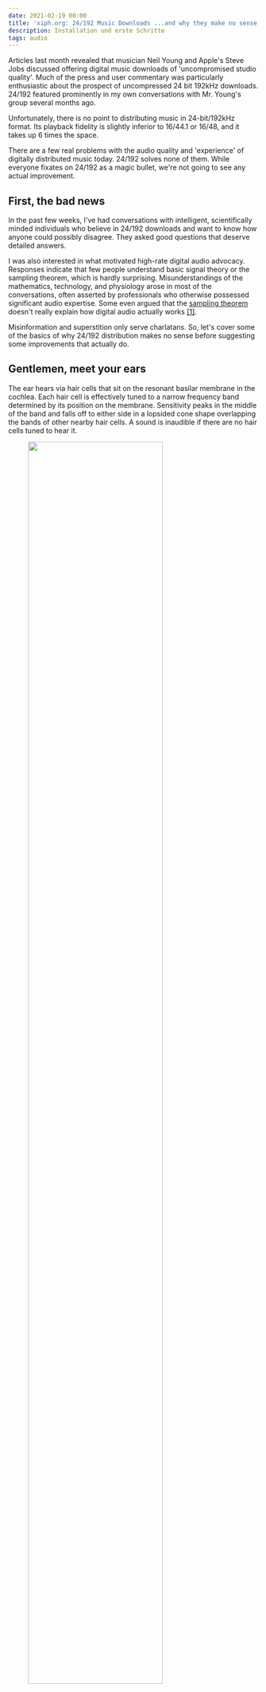 ```yaml
---
date: 2021-02-19 00:00
title: 'xiph.org: 24/192 Music Downloads ...and why they make no sense'
description: Installation und erste Schritte
tags: audio
---
```


Articles last month revealed that musician Neil Young and Apple's Steve Jobs discussed offering digital music downloads of 'uncompromised studio quality'. Much of the press and user commentary was particularly enthusiastic about the prospect of uncompressed 24 bit 192kHz downloads. 24/192 featured prominently in my own conversations with Mr. Young's group several months ago.

Unfortunately, there is no point to distributing music in 24-bit/192kHz format. Its playback fidelity is slightly inferior to 16/44.1 or 16/48, and it takes up 6 times the space.

There are a few real problems with the audio quality and 'experience' of digitally distributed music today. 24/192 solves none of them. While everyone fixates on 24/192 as a magic bullet, we're not going to see any actual improvement.

## First, the bad news

In the past few weeks, I've had conversations with intelligent, scientifically minded individuals who believe in 24/192 downloads and want to know how anyone could possibly disagree. They asked good questions that deserve detailed answers.

I was also interested in what motivated high-rate digital audio advocacy. Responses indicate that few people understand basic signal theory or the sampling theorem, which is hardly surprising. Misunderstandings of the mathematics, technology, and physiology arose in most of the conversations, often asserted by professionals who otherwise possessed significant audio expertise. Some even argued that the [sampling theorem](https://web.archive.org/web/20190117020814/http://en.wikipedia.org/wiki/Sampling_theorem) doesn't really explain how digital audio actually works [[1]](####1).

Misinformation and superstition only serve charlatans. So, let's cover some of the basics of why 24/192 distribution makes no sense before suggesting some improvements that actually do.

## Gentlemen, meet your ears

The ear hears via hair cells that sit on the resonant basilar membrane in the cochlea. Each hair cell is effectively tuned to a narrow frequency band determined by its position on the membrane. Sensitivity peaks in the middle of the band and falls off to either side in a lopsided cone shape overlapping the bands of other nearby hair cells. A sound is inaudible if there are no hair cells tuned to hear it.

<p align="center">
<figure>
<img src="/img/2021/24-192-music-downloads/cochlea-and-responses.png" width="80%"/>
<figcaption>Above left: anatomical cutaway drawing of a human cochlea with the basilar membrane colored in beige. The membrane is tuned to resonate at different frequencies along its length, with higher frequencies near the base and lower frequencies at the apex. Approximate locations of several frequencies are marked.<br><br>
Above right: schematic diagram representing hair cell response along the basilar membrane as a bank of overlapping filters.</figcaption>
</figure>
</p>

This is similar to an analog radio that picks up the frequency of a strong station near where the tuner is actually set. The farther off the station's frequency is, the weaker and more distorted it gets until it disappears completely, no matter how strong. There is an upper (and lower) audible frequency limit, past which the sensitivity of the last hair cells drops to zero, and hearing ends.

## Sampling rate and the audible spectrum

I'm sure you've heard this many, many times: The human hearing range spans 20Hz to 20kHz. It's important to know how researchers arrive at those specific numbers.

First, we measure the 'absolute threshold of hearing' across the entire audio range for a group of listeners. This gives us a curve representing the very quietest sound the human ear can perceive for any given frequency as measured in ideal circumstances on healthy ears. Anechoic surroundings, precision calibrated playback equipment, and rigorous statistical analysis are the easy part. Ears and auditory concentration both fatigue quickly, so testing must be done when a listener is fresh. That means lots of breaks and pauses. Testing takes anywhere from many hours to many days depending on the methodology.

Then we collect data for the opposite extreme, the 'threshold of pain'. This is the point where the audio amplitude is so high that the ear's physical and neural hardware is not only completely overwhelmed by the input, but experiences physical pain. Collecting this data is trickier. You don't want to permanently damage anyone's hearing in the process.

<p align="center">
<figure>
<img src="/img/2021/24-192-music-downloads/ath-top.png" width="80%"/>
<figcaption>Above: Approximate equal loudness curves derived from Fletcher and Munson (1933) plus modern sources for frequencies > 16kHz. The absolute threshold of hearing and threshold of pain curves are marked in red. Subsequent researchers refined these readings, culminating in the Phon scale and the ISO 226 standard equal loudness curves. Modern data indicates that the ear is significantly less sensitive to low frequencies than Fletcher and Munson's results.</figcaption>
</figure>
</p>

The upper limit of the human audio range is defined to be where the absolute threshold of hearing curve crosses the threshold of pain. To even faintly perceive the audio at that point (or beyond), it must simultaneously be unbearably loud.

At low frequencies, the cochlea works like a bass reflex cabinet. The helicotrema is an opening at the apex of the basilar membrane that acts as a port tuned to somewhere between 40Hz to 65Hz depending on the individual. Response rolls off steeply below this frequency.

Thus, 20Hz - 20kHz is a generous range. It thoroughly covers the audible spectrum, an assertion backed by nearly a century of experimental data.

## Genetic gifts and golden ears

Based on my correspondences, many people believe in individuals with extraordinary gifts of hearing. Do such 'golden ears' really exist?

It depends on what you call a golden ear.

Young, healthy ears hear better than old or damaged ears. Some people are exceptionally well trained to hear nuances in sound and music most people don't even know exist. There was a time in the 1990s when I could identify every major mp3 encoder by sound (back when they were all pretty bad), and could demonstrate this reliably in double-blind testing [[2]](####2).

When healthy ears combine with highly trained discrimination abilities, I would call that person a golden ear. Even so, below-average hearing can also be trained to notice details that escape untrained listeners. Golden ears are more about training than hearing beyond the physical ability of average mortals.

Auditory researchers would love to find, test, and document individuals with truly exceptional hearing, such as a greatly extended hearing range. Normal people are nice and all, but everyone wants to find a genetic freak for a really juicy paper. We haven't found any such people in the past 100 years of testing, so they probably don't exist. Sorry. We'll keep looking.

## Spectrophiles

Perhaps you're skeptical about everything I've just written; it certainly goes against most marketing material. Instead, let's consider a hypothetical Wide Spectrum Video craze that doesn't carry preexisting audiophile baggage.

<p align="center">
<figure>
<img src="/img/2021/24-192-music-downloads/visspec.png" width="80%"/>
<figcaption>Above: The approximate log scale response of the human eye's rods and cones, superimposed on the visible spectrum. These sensory organs respond to light in overlapping spectral bands, just as the ear's hair cells are tuned to respond to overlapping bands of sound frequencies.</figcaption>
</figure>
</p>

The human eye sees a limited range of frequencies of light, aka, the visible spectrum. This is directly analogous to the audible spectrum of sound waves. Like the ear, the eye has sensory cells (rods and cones) that detect light in different but overlapping frequency bands.

The visible spectrum extends from about 400THz (deep red) to 850THz (deep violet) [[3]](####3). Perception falls off steeply at the edges. Beyond these approximate limits, the light power needed for the slightest perception can fry your retinas. Thus, this is a generous span even for young, healthy, genetically gifted individuals, analogous to the generous limits of the audible spectrum.

In our hypothetical Wide Spectrum Video craze, consider a fervent group of Spectrophiles who believe these limits aren't generous enough. They propose that video represent not only the visible spectrum, but also infrared and ultraviolet. Continuing the comparison, there's an even more hardcore [and proud of it!] faction that insists this expanded range is yet insufficient, and that video feels so much more natural when it also includes microwaves and some of the X-ray spectrum. To a Golden Eye, they insist, the difference is night and day!

Of course this is ludicrous.

No one can see X-rays (or infrared, or ultraviolet, or microwaves). It doesn't matter how much a person believes he can. Retinas simply don't have the sensory hardware.

Here's an experiment anyone can do: Go get your Apple IR remote. The LED emits at 980nm, or about 306THz, in the near-IR spectrum. This is not far outside of the visible range. Take the remote into the basement, or the darkest room in your house, in the middle of the night, with the lights off. Let your eyes adjust to the blackness.

<p align="center">
<figure>
<img src="/img/2021/24-192-music-downloads/apple-ir.jpg" width="80%"/>
<figcaption>Above: Apple IR remote photographed using a digital camera. Though the emitter is quite bright and the frequency emitted is not far past the red portion of the visible spectrum, it's completely invisible to the eye.</figcaption>
</figure>
</p>

Can you see the Apple Remote's LED flash when you press a button [[4]](####4)? No? Not even the tiniest amount? Try a few other IR remotes; many use an IR wavelength a bit closer to the visible band, around 310-350THz. You won't be able to see them either. The rest emit right at the edge of visibility from 350-380 THz and may be just barely visible in complete blackness with dark-adjusted eyes [[5]](####5). All would be blindingly, painfully bright if they were well inside the visible spectrum.

These near-IR LEDs emit from the visible boundry to at most 20% beyond the visible frequency limit. 192kHz audio extends to 400% of the audible limit. Lest I be accused of comparing apples and oranges, auditory and visual perception drop off similarly toward the edges.

## 192kHz considered harmful

192kHz digital music files offer no benefits. They're not quite neutral either; practical fidelity is slightly worse. The ultrasonics are a liability during playback.

Neither audio transducers nor power amplifiers are free of distortion, and distortion tends to increase rapidly at the lowest and highest frequencies. If the same transducer reproduces ultrasonics along with audible content, any nonlinearity will shift some of the ultrasonic content down into the audible range as an uncontrolled spray of intermodulation distortion products covering the entire audible spectrum. Nonlinearity in a power amplifier will produce the same effect. The effect is very slight, but listening tests have confirmed that both effects can be audible.

<p align="center">
<figure>
<img src="/img/2021/24-192-music-downloads/intermod.png" width="80%"/>
<figcaption>Above: Illustration of distortion products resulting from intermodulation of a 30kHz and a 33kHz tone in a theoretical amplifier with a nonvarying total harmonic distortion (THD) of about .09%. Distortion products appear throughout the spectrum, including at frequencies lower than either tone.
<br><br>
Inaudible ultrasonics contribute to intermodulation distortion in the audible range (light blue area). Systems not designed to reproduce ultrasonics typically have much higher levels of distortion above 20kHz, further contributing to intermodulation. Widening a design's frequency range to account for ultrasonics requires compromises that decrease noise and distortion performance within the audible spectrum. Either way, unneccessary reproduction of ultrasonic content diminishes performance.</figcaption>
</figure>
</p>

There are a few ways to avoid the extra distortion:

1. A dedicated ultrasonic-only speaker, amplifier, and crossover stage to separate and independently reproduce the ultrasonics you can't hear, just so they don't mess up the sounds you can.

2. Amplifiers and transducers designed for wider frequency reproduction, so ultrasonics don't cause audible intermodulation. Given equal expense and complexity, this additional frequency range must come at the cost of some performance reduction in the audible portion of the spectrum.

3. Speakers and amplifiers carefully designed not to reproduce ultrasonics anyway.

4. Not encoding such a wide frequency range to begin with. You can't and won't have ultrasonic intermodulation distortion in the audible band if there's no ultrasonic content.

They all amount to the same thing, but only 4) makes any sense.

If you're curious about the performance of your own system, the following samples contain a 30kHz and a 33kHz tone in a 24/96 WAV file, a longer version in a FLAC, some tri-tone warbles, and a normal song clip shifted up by 24kHz so that it's entirely in the ultrasonic range from 24kHz to 46kHz:

### Intermod Tests

* 30kHz tone + 33kHz tone (24 bit / 96kHz) [5 second WAV] [[30 second FLAC]](/img/2021/24-192-music-downloads/30_and_33-long.flac)
* 26kHz - 48kHz warbling tones (24 bit / 96kHz) [[10 second WAV]](/img/2021/24-192-music-downloads/warbles-96.wav)
* 26kHz - 96kHz warbling tones (24 bit / 192kHz) [[10 second WAV]](/img/2021/24-192-music-downloads/warbles-192.wav)
* Song clip shifted up by 24kHz (24 bit / 96kHz WAV) [[10 second WAV]](/img/2021/24-192-music-downloads/Pido_O_trollbat.wav) [(original version of above clip)](/img/2021/24-192-music-downloads/Pido_O.wav) (16 bit / 44.1kHz WAV)

Assuming your system is actually capable of full 96kHz playback [[6]](####6), the above files should be completely silent with no audible noises, tones, whistles, clicks, or other sounds. If you hear anything, your system has a nonlinearity causing audible intermodulation of the ultrasonics. Be careful when increasing volume; running into digital or analog clipping, even soft clipping, will suddenly cause loud intermodulation tones.

In summary, it's not certain that intermodulation from ultrasonics will be audible on a given system. The added distortion could be insignificant or it could be noticable. Either way, ultrasonic content is never a benefit, and on plenty of systems it will audibly hurt fidelity. On the systems it doesn't hurt, the cost and complexity of handling ultrasonics could have been saved, or spent on improved audible range performance instead.

## Sampling fallacies and misconceptions

Sampling theory is often unintuitive without a signal processing background. It's not surprising most people, even brilliant PhDs in other fields, routinely misunderstand it. It's also not surprising many people don't even realize they have it wrong.

<p align="center">
<figure>
<img src="/img/2021/24-192-music-downloads/jaggy.png" width="80%"/>
<figcaption>Above: Sampled signals are often depicted as a rough stairstep (red) that seems a poor approximation of the original signal. However, the representation is mathematically exact and the signal recovers the exact smooth shape of the original (blue) when converted back to analog.</figcaption>
</figure>
</p>

The most common misconception is that sampling is fundamentally rough and lossy. A sampled signal is often depicted as a jagged, hard-cornered stair-step facsimile of the original perfectly smooth waveform. If this is how you envision sampling working, you may believe that the faster the sampling rate (and more bits per sample), the finer the stair-step and the closer the approximation will be. The digital signal would sound closer and closer to the original analog signal as sampling rate approaches infinity.

Similarly, many non-DSP people would look at the following:

<p align="center">
<figure>
<img src="/img/2021/24-192-music-downloads/jaggy2.png" width="80%"/>
</figure>
</p>

And say, "Ugh!" It might appear that a sampled signal represents higher frequency analog waveforms badly. Or, that as audio frequency increases, the sampled quality falls and frequency response falls off, or becomes sensitive to input phase.

Looks are deceiving. These beliefs are incorrect!

> *added 2013-04-04:*
As a followup to all the mail I got about digital waveforms and stairsteps, I demonstrate actual digital behavior on real equipment in our video [Digital Show & Tell](https://web.archive.org/web/20190117020814/https://video.xiph.org/vid2.shtml) so you need not simply take me at my word here!

All signals with content entirely below the Nyquist frequency (half the sampling rate) are captured perfectly and completely by sampling; an infinite sampling rate is not required. Sampling doesn't affect frequency response or phase. The analog signal can be reconstructed losslessly, smoothly, and with the exact timing of the original analog signal.

So the math is ideal, but what of real world complications? The most notorious is the band-limiting requirement. Signals with content over the Nyquist frequency must be lowpassed before sampling to avoid aliasing distortion; this analog lowpass is the infamous antialiasing filter. Antialiasing can't be ideal in practice, but modern techniques bring it very close. ...and with that we come to oversampling.

## Oversampling

Sampling rates over 48kHz are irrelevant to high fidelity audio data, but they are internally essential to several modern digital audio techniques. *Oversampling* is the most relevant example [[7]](####7).

Oversampling is simple and clever. You may recall from my [A Digital Media Primer](https://web.archive.org/web/20190117020814/http://www.xiph.org/video/vid1.shtml) for Geeks that high sampling rates provide a great deal more space between the highest frequency audio we care about (20kHz) and the Nyquist frequency (half the sampling rate). [This allows for simpler, smoother, more reliable analog anti-aliasing filters, and thus higher fidelity](https://web.archive.org/web/20190117020814/http://www.xiph.org/video/vid1.shtml?time=678.1). This extra space between 20kHz and the Nyquist frequency is essentially just spectral padding for the analog filter.

<p align="center">
<figure>
<img src="/img/2021/24-192-music-downloads/filters.png" width="80%"/>
<figcaption>Above: Whiteboard diagram from A Digital Media Primer for Geeks illustrating the transition band width available for a 48kHz ADC/DAC (left) and a 96kHz ADC/DAC (right).</figcaption>
</figure>
</p>

That's only half the story. Because digital filters have few of the practical limitations of an analog filter, we can complete the anti-aliasing process with greater efficiency and precision digitally. The very high rate raw digital signal passes through a digital anti-aliasing filter, which has no trouble fitting a transition band into a tight space. After this further digital anti-aliasing, the extra padding samples are simply thrown away. Oversampled playback approximately works in reverse.

This means we can use low rate 44.1kHz or 48kHz audio with all the fidelity benefits of 192kHz or higher sampling (smooth frequency response, low aliasing) and none of the drawbacks (ultrasonics that cause intermodulation distortion, wasted space). Nearly all of today's analog-to-digital converters (ADCs) and digital-to-analog converters (DACs) oversample at very high rates. Few people realize this is happening because it's completely automatic and hidden.

ADCs and DACs didn't always transparently oversample. Thirty years ago, some recording consoles recorded at high sampling rates using only analog filters, and production and mastering simply used that high rate signal. The digital anti-aliasing and decimation steps (resampling to a lower rate for CDs or DAT) happened in the final stages of mastering. This may well be one of the early reasons 96kHz and 192kHz became associated with professional music production [[8]](####8).

## 16 bit vs 24 bit

OK, so 192kHz music files make no sense. Covered, done. What about 16 bit vs. 24 bit audio?

It's true that 16 bit linear PCM audio does not quite cover the entire theoretical dynamic range of the human ear in ideal conditions. Also, there are (and always will be) reasons to use more than 16 bits in recording and production.

None of that is relevant to playback; here 24 bit audio is as useless as 192kHz sampling. The good news is that at least 24 bit depth doesn't harm fidelity. It just doesn't help, and also wastes space.

## Revisiting your ears

We've discussed the frequency range of the ear, but what about the dynamic range from the softest possible sound to the loudest possible sound?

One way to define absolute dynamic range would be to look again at the absolute threshold of hearing and threshold of pain curves. The distance between the highest point on the threshold of pain curve and the lowest point on the absolute threshold of hearing curve is about 140 decibels for a young, healthy listener. That wouldn't last long though; +130dB is loud enough to damage hearing permanently in seconds to minutes. For reference purposes, a jackhammer at one meter is only about 100-110dB.

The absolute threshold of hearing increases with age and hearing loss. Interestingly, the threshold of pain decreases with age rather than increasing. The hair cells of the cochlea themselves posses only a fraction of the ear's 140dB range; musculature in the ear continuously adjust the amount of sound reaching the cochlea by shifting the ossicles, much as the iris regulates the amount of light entering the eye [[9]](####9). This mechanism stiffens with age, limiting the ear's dynamic range and reducing the effectiveness of its protection mechanisms [[10]](####10).

## Environmental noise

Few people realize how quiet the absolute threshold of hearing really is.

The very quietest perceptible sound is about -8dbSPL [[11]](####11). Using an A-weighted scale, the hum from a 100 watt incandescent light bulb one meter away is about 10dBSPL, so about 18dB louder. The bulb will be much louder on a dimmer.

20dBSPL (or 28dB louder than the quietest audible sound) is often quoted for an empty broadcasting/recording studio or sound isolation room. This is the baseline for an exceptionally quiet environment, and one reason you've probably never noticed hearing a light bulb.

## The dynamic range of 16 bits

16 bit linear PCM has a dynamic range of 96dB according to the most common definition, which calculates dynamic range as (6*bits)dB. Many believe that 16 bit audio cannot represent arbitrary sounds quieter than -96dB. This is incorrect.

I have linked to two 16 bit audio files here; one contains a 1kHz tone at 0 dB (where 0dB is the loudest possible tone) and the other a 1kHz tone at -105dB.

* **Sample 1:** [1kHz tone at 0 dB (16 bit / 48kHz WAV)](/img/2021/24-192-music-downloads/1kHz-0-dither.wav)
* **Sample 2:** [1kHz tone at -105 dB (16 bit / 48kHz WAV)](/img/2021/24-192-music-downloads/1kHz-105-dither.wav)

<p align="center">
<figure>
<img src="/img/2021/24-192-music-downloads/-105dB.png" width="80%"/>
<figcaption>Above: Spectral analysis of a -105dB tone encoded as 16 bit / 48kHz PCM. 16 bit PCM is clearly deeper than 96dB, else a -105dB tone could not be represented, nor would it be audible.</figcaption>
</figure>
</p>

How is it possible to encode this signal, encode it with no distortion, and encode it well above the noise floor, when its peak amplitude is one third of a bit?

Part of this puzzle is solved by proper dither, which renders quantization noise independent of the input signal. By implication, this means that dithered quantization introduces no distortion, just uncorrelated noise. That in turn implies that we can encode signals of arbitrary depth, even those with peak amplitudes much smaller than one bit [[12]](####12). However, dither doesn't change the fact that once a signal sinks below the noise floor, it should effectively disappear. How is the -105dB tone still clearly audible above a -96dB noise floor?

The answer: Our -96dB noise floor figure is effectively wrong; we're using an inappropriate definition of dynamic range. (6*bits)dB gives us the RMS noise of the entire broadband signal, but each hair cell in the ear is sensitive to only a narrow fraction of the total bandwidth. As each hair cell hears only a fraction of the total noise floor energy, the noise floor at that hair cell will be much lower than the broadband figure of -96dB.

Thus, 16 bit audio can go considerably deeper than 96dB. With use of shaped dither, which moves quantization noise energy into frequencies where it's harder to hear, the effective dynamic range of 16 bit audio reaches 120dB in practice [[13]](####13), more than fifteen times deeper than the 96dB claim.

120dB is greater than the difference between a mosquito somewhere in the same room and a jackhammer a foot away.... or the difference between a deserted 'soundproof' room and a sound loud enough to cause hearing damage in seconds.

16 bits is enough to store all we can hear, and will be enough forever.

## Signal-to-noise ratio

It's worth mentioning briefly that the ear's S/N ratio is smaller than its absolute dynamic range. Within a given critical band, typical S/N is estimated to only be about 30dB. Relative S/N does not reach the full dynamic range even when considering widely spaced bands. This assures that linear 16 bit PCM offers higher resolution than is actually required.

It is also worth mentioning that increasing the bit depth of the audio representation from 16 to 24 bits does not increase the perceptible resolution or 'fineness' of the audio. It only increases the dynamic range, the range between the softest possible and the loudest possible sound, by lowering the noise floor. However, a 16-bit noise floor is already below what we can hear.

## When does 24 bit matter?

Professionals use 24 bit samples in recording and production [[14]](####14) for headroom, noise floor, and convenience reasons.

16 bits is enough to span the real hearing range with room to spare. It does not span the entire possible signal range of audio equipment. The primary reason to use 24 bits when recording is to prevent mistakes; rather than being careful to center 16 bit recording-- risking clipping if you guess too high and adding noise if you guess too low-- 24 bits allows an operator to set an approximate level and not worry too much about it. Missing the optimal gain setting by a few bits has no consequences, and effects that dynamically compress the recorded range have a deep floor to work with.

An engineer also requires more than 16 bits during mixing and mastering. Modern work flows may involve literally thousands of effects and operations. The quantization noise and noise floor of a 16 bit sample may be undetectable during playback, but multiplying that noise by a few thousand times eventually becomes noticeable. 24 bits keeps the accumulated noise at a very low level. Once the music is ready to distribute, there's no reason to keep more than 16 bits.

## Listening tests

Understanding is where theory and reality meet. A matter is settled only when the two agree.

Empirical evidence from listening tests backs up the assertion that 44.1kHz/16 bit provides highest-possible fidelity playback. There are numerous controlled tests confirming this, but I'll plug a recent paper, [Audibility of a CD-Standard A/D/A Loop Inserted into High-Resolution Audio Playback](https://web.archive.org/web/20190117020814/http://www.aes.org/e-lib/browse.cfm?elib=14195), done by local folks here at the [Boston Audio Society](https://web.archive.org/web/20190117020814/http://www.bostonaudiosociety.org/).

Unfortunately, downloading the full paper requires an AES membership. However it's been discussed widely in articles and on forums, with the authors joining in. Here's a few links:

* [The Emperor's New Sampling Rate](https://web.archive.org/web/20190117020814/http://mixonline.com/recording/mixing/audio_emperors_new_sampling/)
* [Hydrogen Audio forum discussion thread](https://web.archive.org/web/20190117020814/http://www.hydrogenaudio.org/forums/index.php?showtopic=57406)
* [Supplemental information page at the Boston Audio Society, including the equipment and sample lists](https://web.archive.org/web/20190117020814/http://www.bostonaudiosociety.org/explanation.htm)

This paper presented listeners with a choice between high-rate DVD-A/SACD content, chosen by high-definition audio advocates to show off high-def's superiority, and that same content resampled on the spot down to 16-bit / 44.1kHz Compact Disc rate. The listeners were challenged to identify any difference whatsoever between the two using an ABX methodology. BAS conducted the test using high-end professional equipment in noise-isolated studio listening environments with both amateur and trained professional listeners.

In 554 trials, listeners chose correctly 49.8% of the time. In other words, they were guessing. Not one listener throughout the entire test was able to identify which was 16/44.1 and which was high rate [[15]](####15), and the 16-bit signal wasn't even dithered!

Another recent study [[16]](####16) investigated the possibility that ultrasonics were audible, as earlier studies had suggested. The test was constructed to maximize the possibility of detection by placing the intermodulation products where they'd be most audible. It found that the ultrasonic tones were not audible... but the intermodulation distortion products introduced by the loudspeakers could be.

This paper inspired a great deal of further research, much of it with mixed results. Some of the ambiguity is explained by finding that ultrasonics can induce more intermodulation distortion than expected in power amplifiers as well. For example, [David Griesinger reproduced this experiment](https://web.archive.org/web/20190117020814/http://www.davidgriesinger.com/intermod.ppt) [[17]](####17) and found that his loudspeaker setup did not introduce audible intermodulation distortion from ultrasonics, but his stereo amplifier did.

## Caveat Lector

It's important not to cherry-pick individual papers or 'expert commentary' out of context or from self-interested sources. Not all papers agree completely with these results (and a few disagree in large part), so it's easy to find minority opinions that appear to vindicate every imaginable conclusion. *Regardless, the papers and links above are representative of the vast weight and breadth of the experimental record.* No peer-reviewed paper that has stood the test of time disagrees substantially with these results. Controversy exists only within the consumer and enthusiast audiophile communities.

If anything, the number of ambiguous, inconclusive, and outright invalid experimental results available through Google highlights how tricky it is to construct an accurate, objective test. The differences researchers look for are minute; they require rigorous statistical analysis to spot subconscious choices that escape test subjects' awareness. That we're likely trying to 'prove' something that doesn't exist makes it even more difficult. Proving a null hypothesis is akin to proving the halting problem; you can't. You can only collect evidence that lends overwhelming weight.

Despite this, papers that confirm the null hypothesis are especially strong evidence; confirming inaudibility is far more experimentally difficult than disputing it. Undiscovered mistakes in test methodologies and equipment nearly always produce false positive results (by accidentally introducing audible differences) rather than false negatives.

If professional researchers have such a hard time properly testing for minute, isolated audible differences, you can imagine how hard it is for amateurs.

## How to [inadvertently] screw up a listening comparison

The number one comment I heard from believers in super high rate audio was [paraphrasing]: *"I've listened to high rate audio myself and the improvement is obvious. Are you seriously telling me not to trust my own ears?"*

Of course you can trust your ears. It's brains that are gullible. I don't mean that flippantly; as human beings, we're all wired that way.

## Confirmation bias, the placebo effect, and double-blind

In any test where a listener can tell two choices apart via any means apart from listening, the results will usually be what the listener expected in advance; this is called [confirmation bias](https://en.wikipedia.org/wiki/Confirmation_bias) and it's similar to the [placebo effect](https://en.wikipedia.org/wiki/Placebo#Effects). It means people 'hear' differences because of subconscious cues and preferences that have nothing to do with the audio, like preferring a more expensive (or more attractive) amplifier over a cheaper option.

The human brain is designed to notice patterns and differences, even where none exist. This tendency can't just be turned off when a person is asked to make objective decisions; it's completely subconscious. Nor can a bias be defeated by mere skepticism. Controlled experimentation shows that awareness of confirmation bias can increase rather than decreases the effect! A test that doesn't carefully eliminate confirmation bias is worthless [[18]](####18).

In single-blind testing, a listener knows nothing in advance about the test choices, and receives no feedback during the course of the test. Single-blind testing is better than casual comparison, but it does not eliminate the experimenter's bias. The test administrator can easily inadvertently influence the test or transfer his own subconscious bias to the listener through inadvertent cues (eg, "Are you sure that's what you're hearing?", body language indicating a 'wrong' choice, hesitating inadvertently, etc). An [experimenter's bias](https://web.archive.org/web/20190117020814/http://en.wikipedia.org/wiki/Experimenter%27s_bias) has also been experimentally proven to influence a test subject's results.

*Double-blind* listening tests are the gold standard; in these tests neither the test administrator nor the testee have any knowledge of the test contents or ongoing results. Computer-run ABX tests are the most famous example, and there are freely available tools for performing ABX tests on your own computer[[19]](####19). ABX is considered a minimum bar for a listening test to be meaningful; reputable audio forums such as [Hydrogen Audio](https://web.archive.org/web/20190117020814/http://www.hydrogenaudio.org/) often [do not even allow discussion of listening results unless they meet this minimum objectivity requirement](https://web.archive.org/web/20190117020814/http://www.hydrogenaudio.org/forums/index.php?showtopic=3974#entry149481) [[20]](####20).

<p align="center">
<figure>
<img src="/img/2021/24-192-music-downloads/squishyball.png" width="80%"/>
<figcaption>Above: Squishyball, a simple command-line ABX tool, running in an xterm.</figcaption>
</figure>
</p>

I personally don't do any quality comparison tests during development, no matter how casual, without an ABX tool. Science is science, no slacking.

## Loudness tricks

The human ear can consciously discriminate amplitude differences of about 1dB, and experiments show subconscious awareness of amplitude differences under .2dB. Humans almost universally consider louder audio to sound better, and .2dB is enough to establish this preference. Any comparison that fails to carefully amplitude-match the choices will see the louder choice preferred, even if the amplitude difference is too small to consciously notice. Stereo salesmen have known this trick for a long time.

The professional testing standard is to match sources to within .1dB or better. This often requires use of an oscilloscope or signal analyzer. Guessing by turning the knobs until two sources sound about the same is not good enough.

## Clipping

Clipping is another easy mistake, sometimes obvious only in retrospect. Even a few clipped samples or their aftereffects are easy to hear compared to an unclipped signal.

The danger of clipping is especially pernicious in tests that create, resample, or otherwise manipulate digital signals on the fly. Suppose we want to compare the fidelity of 48kHz sampling to a 192kHz source sample. A typical way is to downsample from 192kHz to 48kHz, upsample it back to 192kHz, and then compare it to the original 192kHz sample in an ABX test [[21]](####21). This arrangement allows us to eliminate any possibility of equipment variation or sample switching influencing the results; we can use the same DAC to play both samples and switch between without any hardware mode changes.

Unfortunately, most samples are mastered to use the full digital range. Naive resampling can and often will clip occasionally. It is necessary to either monitor for clipping (and discard clipped audio) or avoid clipping via some other means such as attenuation.

## Different media, different master

I've run across a few articles and blog posts that declare the virtues of 24 bit or 96/192kHz by comparing a CD to an audio DVD (or SACD) of the 'same' recording. This comparison is invalid; the masters are usually different.

## Inadvertent cues

Inadvertant audible cues are almost inescapable in older analog and hybrid digital/analog testing setups. Purely digital testing setups can completely eliminate the problem in some forms of testing, but also multiply the potential of complex software bugs. Such limitations and bugs have a long history of causing false-positive results in testing [[22]](####22).

[The Digital Challenge - More on ABX Testing](https://web.archive.org/web/20190117020814/http://www.bostonaudiosociety.org/bas_speaker/abx_testing2.htm), tells a fascinating story of a specific listening test conducted in 1984 to rebut audiophile authorities of the time who asserted that CDs were inherently inferior to vinyl. The article is not concerned so much with the results of the test (which I suspect you'll be able to guess), but the processes and real-world messiness involved in conducting such a test. For example, an error on the part of the testers inadvertantly revealed that an invited audiophile expert had not been making choices based on audio fidelity, but rather by listening to the slightly different clicks produced by the ABX switch's analog relays!

Anecdotes do not replace data, but this story is instructive of the ease with which undiscovered flaws can bias listening tests. Some of the audiophile beliefs discussed within are also highly entertaining; one hopes that some modern examples are considered just as silly 20 years from now.

## Finally, the good news

What actually works to improve the quality of the digital audio to which we're listening?

## Better headphones

The easiest fix isn't digital. The most dramatic possible fidelity improvement for the cost comes from a good pair of headphones. Over-ear, in ear, open or closed, it doesn't much matter. They don't even need to be expensive, though expensive headphones can be worth the money.

Keep in mind that some headphones are expensive because they're well made, durable and sound great. Others are expensive because they're $20 headphones under a several hundred dollar layer of styling, brand name, and marketing. I won't make specfic recommendations here, but I will say you're not likely to find good headphones in a big box store, even if it specializes in electronics or music. As in all other aspects of consumer hi-fi, do your research (and caveat emptor).

## Lossless formats

It's true enough that a properly encoded Ogg file (or MP3, or AAC file) will be indistinguishable from the original at a moderate bitrate.

But what of badly encoded files?

Twenty years ago, all mp3 encoders were really bad by today's standards. Plenty of these old, bad encoders are still in use, presumably because the licenses are cheaper and most people can't tell or don't care about the difference anyway. Why would any company spend money to fix what it's completely unaware is broken?

Moving to a newer format like [Vorbis](https://web.archive.org/web/20190117020814/http://www.vorbis.com/) or AAC doesn't necessarily help. For example, many companies and individuals used (and still use) [FFmpeg's very-low-quality built-in Vorbis encoder](https://web.archive.org/web/20190117020814/http://xiphmont.livejournal.com/51160.html) because it was the default in FFmpeg and they were unaware how bad it was. AAC has an even longer history of widely-deployed, low-quality encoders; all mainstream lossy formats do.

Lossless formats like [FLAC](https://web.archive.org/web/20190117020814/http://flac.sourceforge.net/) avoid any possibility of damaging audio fidelity [[23]](####23) with a poor quality lossy encoder, or even by a good lossy encoder used incorrectly.

A second reason to distribute lossless formats is to avoid generational loss. Each reencode or transcode loses more data; even if the first encoding is transparent, it's very possible the second will have audible artifacts. This matters to anyone who might want to remix or sample from downloads. It especially matters to us codec researchers; we need clean audio to work with.

## Better masters

The [BAS test I linked earlier](https://web.archive.org/web/20190117020814/http://www.aes.org/e-lib/browse.cfm?elib=14195) mentions as an aside that the SACD version of a recording can sound substantially better than the CD release. It's not because of increased sample rate or depth but because the SACD used a higher-quality master. When bounced to a CD-R, the SACD version still sounds as good as the original SACD and better than the CD release because the original audio used to make the SACD was better. Good production and mastering obviously contribute to the final quality of the music [[24]](####24).

The recent coverage of 'Mastered for iTunes' and similar initiatives from other industry labels is somewhat encouraging. What remains to be seen is whether or not Apple and the others actually 'get it' or if this is merely a hook for selling consumers yet another, more expensive copy of music they already own.

## Surround

Another possible 'sales hook', one I'd enthusiastically buy into myself, is surround recordings. Unfortunately, there's some technical peril here.

Old-style discrete surround with many channels (5.1, 7.1, etc) is a technical relic dating back to the theaters of the 1960s. It is inefficient, using more channels than competing systems. The surround image is limited, and tends to collapse toward the nearer speakers when a listener sits or shifts out of position.

We can represent and encode excellent and robust localization with systems like Ambisonics. The problems are the cost of equipment for reproduction and the fact that something encoded for a natural soundfield both sounds bad when mixed down to stereo, and can't be created artificially in a convincing way. It's hard to fake ambisonics or holographic audio, sort of like how 3D video always seems to degenerate into a gaudy gimmick that reliably makes 5% of the population motion sick.

Binaural audio is similarly difficult. You can't simulate it because it works slightly differently in every person. It's a learned skill tuned to the self-assembling system of the pinnae, ear canals, and neural processing, and it never assembles exactly the same way in any two individuals. People also subconsciously shift their heads to enhance localization, and can't localize well unless they do. That's something that can't be captured in a binaural recording, though it can to an extent in fixed surround.

These are hardly impossible technical hurdles. Discrete surround has a proven following in the marketplace, and I'm personally especially excited by the possibilities offered by Ambisonics.

## Outro

> "I never did care for music much.
It's the high fidelity!"

— Flanders & Swann, A Song of Reproduction

The point is enjoying the music, right? Modern playback fidelity is incomprehensibly better than the already excellent analog systems available a generation ago. Is the logical extreme any more than just another [first world problem](https://web.archive.org/web/20190117020814/http://www.youtube.com/watch?v=M3w1_E1V46M)? Perhaps, but bad mixes and encodings do bother me; they distract me from the music, and I'm probably not alone.

Why push back against 24/192? Because it's a solution to a problem that doesn't exist, a business model based on willful ignorance and scamming people. The more that pseudoscience goes unchecked in the world at large, the harder it is for truth to overcome truthiness... even if this is a small and relatively insignificant example.

> "For me, it is far better to grasp the Universe as it really is than to persist in delusion, however satisfying and reassuring." 

— Carl Sagan

## Further reading

Readers have alerted me to a pair of excellent papers of which I wasn't aware before beginning my own article. They tackle many of the same points I do in greater detail.

* [Coding High Quality Digital Audio](https://web.archive.org/web/20190117020814/http://www.meridian.co.uk/ara/coding2.pdf) by Bob Stuart of Meridian Audio is beautifully concise despite its greater length. Our conclusions differ somewhat (he takes as given the need for a slightly wider frequency range and bit depth without much justification), but the presentation is clear and easy to follow. [Edit: I may not agree with many of Mr. Stuart's other articles, but I like this one a lot.]

* [Sampling Theory For Digital Audio](https://web.archive.org/web/20190117020814/http://lavryengineering.com/pdfs/lavry-sampling-theory.pdf) [Updated link 2012-10-04] by Dan Lavry of Lavry Engineering is another article that several readers pointed out. It expands my two pages or so about sampling, oversampling, and filtering into a more detailed 27 page treatment. Worry not, there are plenty of graphs, examples and references.

Stephane Pigeon of [audiocheck.net](https://web.archive.org/web/20190117020814/http://www.audiocheck.net/) wrote to plug the browser-based listening tests featured on his web site. The set of tests is relatively small as yet, but several were directly relevant in the context of this article. They worked well and I found the quality to be quite good.

# Footnotes

#### 1
As one frustrated poster wrote,

"[The Sampling Theorem] hasn't been invented to explain how digital audio works, it's the other way around. Digital Audio was invented from the theorem, if you don't believe the theorem then you can't believe in digital audio either!!"
http://www.head-fi.org/t/415361/24bit-vs-16bit-the-myth-exploded

#### 2
If it wasn't the most boring party trick ever, it was pretty close.

#### 3
It's more typical to speak of visible light as wavelengths measured in nanometers or angstroms. I'm using frequency to be consistent with sound. They're equivalent, as frequency is just the inverse of wavelength.

#### 4
The LED experiment doesn't work with 'ultraviolet' LEDs, mainly because they're not really ultraviolet. They're deep enough violet to cause a little bit of fluorescence, but they're still well within the visible range. Real ultraviolet LEDs cost anywhere from $100-$1000 apiece and would cause eye damage if used for this test. Consumer grade not-really-UV LEDs also emit some faint white light in order to appear brighter, so you'd be able to see them even if the emission peak really was in the ultraviolet.

#### 5
The original version of this article stated that IR LEDs operate from 300-325THz (about 920-980nm), wavelengths that are invisible. Quite a few readers wrote to say that they could in fact just barely see the LEDs in some (or all) of their remotes. Several were kind enough to let me know which remotes these were, and I was able to test several on a spectrometer. Lo and behold, these remotes were using higher-frequency LEDs operating from 350-380THz (800-850nm), just overlapping the extreme edge of the visible range.

#### 6
Many systems that cannot play back 96kHz samples will silently downsample to 48kHz, rather than refuse to play the file. In this case, the tones will not be played at all and playback would be silent no matter how nonlinear the system is.

#### 7
Oversampling is not the only application for high sampling rates in signal processing. There are a few theoretical advantages to producing band-limited audio at a high sampling rate eschewing decimation, even if it is to be downsampled for distribution. It's not clear what if any are used in practice, as the workings of most professional consoles are trade secrets.

#### 8
Historical reasoning or not, there's no question that many professionals today use high rates because they mistakenly assume that retaining content beyond 20kHz sounds better, just as consumers do.

#### 9
The sensation of eardrums 'uncringing' after turning off loud music is quite real!

#### 10
Some nice diagrams can be found at the HyperPhysics site:
[http://hyperphysics.phy-astr.gsu.edu/hbase/sound/protect.html#c1]

#### 11
20µPa is commonly defined to be 0dB for auditory measurement purposes; it is approximately equal to the threshold of hearing at 1kHz. The ear is as much as 8dB more sensitive between 2 and 4kHz however.

#### 12
The following paper has the best explanation of dither that I've run across. Although it's about image dither, the first half covers the theory and practice of dither in audio before extending its use into images:

Cameron Nicklaus Christou, Optimal Dither and Noise Shaping in Image Processing

#### 13
DSP engineers may point out, as one of my own smart-alec compatriots did, that 16 bit audio has a theoretically infinite dynamic range for a pure tone if you're allowed to use an infinite Fourier transform to extract it; this concept is very important to radio astronomy.

Although the ear works not entirely unlike a Fourier transform, its resolution is relatively limited. This places a limit on the maximum practical dynamic depth of 16 bit audio signals.

#### 14
Production increasingly uses 32 bit float, both because it's very convenient on modern processors, and because it completely eliminates the possibility of accidental clipping at any point going undiscovered and ruining a mix.

#### 15
Several readers have wanted to know how, if ultrasonics can cause audible intermodulation distortion, the Meyer and Moran 2007 test could have produced a null result.

It should be obvious that 'can' and 'sometimes' are not the same as 'will' and 'always'. Intermodulation distortion from ultrasonics is a possibility, not a certainty, in any given system for a given set of material. The Meyer and Moran null result indicates that intermodulation distortion was inaudible on the systems used during the course of their testing.

Readers are invited to [try the simple ultrasonic intermodulation distortion test above](###intermod-tests) for a quick check of the intermodulation potential of their own equipment.

#### 16
Karou and Shogo, *Detection of Threshold for tones above 22kHz* (2001). Convention paper 5401 presented at the 110th Convention, May 12-15 2001, Amsterdam.

#### 17
Griesinger, [Perception of mid-frequency and high-frequency intermodulation distortion in loudspeakers, and its relationship to high definition audio](https://web.archive.org/web/20190117020814/http://www.davidgriesinger.com/intermod.ppt)

#### 18
Since publication, several commentators wrote to me with similar versions of the same anecdote [paraphrased]: "I once listened to some headphones / amps / recordings expecting result [A] but was totally surprised to find [B] instead! Confirmation bias is hooey!"

I offer two thoughts.

First, confirmation bias does not replace all correct results with incorrect results. It skews the results in some uncontrolled direction by an unknown amount. How can you tell right or wrong for sure if the test is rigged by your own subconscious? Let's say you expected to hear a large difference but were shocked to hear a small difference. What if there was actually no difference at all? Or, maybe there was a difference and, being aware of a potential bias, your well meaning skepticism overcompensated? Or maybe you were completely right? Objective testing, such as ABX, eliminates all this uncertainty.

Second, "So you think you're not biased? Great! Prove it!" The value of an objective test lies not only in its ability to inform one's own understanding, but also to convince others. Claims require proof. Extraordinary claims require extraordinary proof.

#### 19
The easiest tools to use for ABX testing are probably:

[Foobar2000](https://web.archive.org/web/20190117020814/http://www.foobar2000.org/) with the [ABX plug-in](https://web.archive.org/web/20190117020814/http://www.foobar2000.org/components/view/foo_abx)

[Squishyball](https://web.archive.org/web/20190117020814/http://svn.xiph.org/trunk/squishyball), a Linux command-line tool we use within Xiph

#### 20
At Hydrogen Audio, the objective testing requirement is abbreviated *TOS8* as it's the eighth item in the Terms Of Service.

#### 21
It is commonly assumed that resampling irreparably damages a signal; this isn't the case. Unless one makes an obvious mistake, such as causing clipping, the downsampled and then upsampled signal will be audibly indistinguishable from the original. This is the usual test used to establish that higher sampling rates are unneccessary.

#### 22
It may not be strictly audio related, but... faster-than-light neutrinos, anyone?

#### 23
[Wired magazine implies that lossless formats like FLAC are not always completely lossless](https://web.archive.org/web/20190117020814/http://www.wired.com/gadgetlab/2012/02/why-neil-young-hates-mp3-and-what-you-can-do-about-it/):

> "Some purists will tell you to skip FLACs altogether and just buy WAVs. [...] By buying WAVs, you can avoid the potential data loss incurred when the file is compressed into a FLAC. This data loss is rare, but it happens."

This is false. A lossless compression process never alters the original data in any way, and FLAC is no exception.

In the event that Wired was referring to hardware corruption of data files (disk failure, memory failure, sunspots), FLAC and WAV would both be affected. A FLAC file, however, is checksummed and would detect the corruption. The FLAC file is also smaller than the WAV, and so a random corruption would be less likely because there's less data that could be affected.

#### 24
The ['Loudness War'](https://web.archive.org/web/20190119135326/https://en.wikipedia.org/wiki/Loudness_war) is a commonly cited example of bad mastering practices in the industry today, though it's not the only one. Loudness is also an older phenomenon than the Wikipedia article leads the reader to believe; as early as the 1950s, artists and producers pushed for the loudest possible recordings. Equipment vendors increasingly researched and marketed new technology to allow hotter and hotter masters. Advanced vinyl mastering equipment in the 1970s and 1980s, for example, tracked and nested groove envelopes when possible in order to allow higher amplitudes than the groove spacing would normally permit.

Today's digital technology has allowed loudness to be pumped up to an absurd level. It's also provided a plethora of automatic, highly complex, proprietary DAW plugins that are deployed en-masse without a wide understanding of how they work or what they're really doing.
